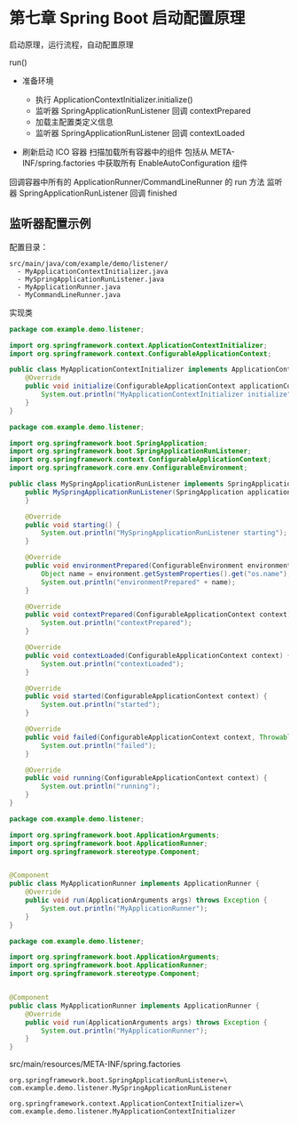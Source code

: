 # 第七章 Spring Boot 启动配置原理

启动原理，运行流程，自动配置原理

run()

- 准备环境

  - 执行 ApplicationContextInitializer.initialize()
  - 监听器 SpringApplicationRunListener 回调 contextPrepared
  - 加载主配置类定义信息
  - 监听器 SpringApplicationRunListener 回调 contextLoaded

- 刷新启动 ICO 容器
  扫描加载所有容器中的组件
  包括从 META-INF/spring.factories 中获取所有 EnableAutoConfiguration 组件

回调容器中所有的 ApplicationRunner/CommandLineRunner 的 run 方法
监听器 SpringApplicationRunListener 回调 finished

## 监听器配置示例

配置目录：

```
src/main/java/com/example/demo/listener/
  - MyApplicationContextInitializer.java
  - MySpringApplicationRunListener.java
  - MyApplicationRunner.java
  - MyCommandLineRunner.java
```

实现类

```java
package com.example.demo.listener;

import org.springframework.context.ApplicationContextInitializer;
import org.springframework.context.ConfigurableApplicationContext;

public class MyApplicationContextInitializer implements ApplicationContextInitializer<ConfigurableApplicationContext> {
    @Override
    public void initialize(ConfigurableApplicationContext applicationContext) {
        System.out.println("MyApplicationContextInitializer initialize" + applicationContext);
    }
}

```

```java
package com.example.demo.listener;

import org.springframework.boot.SpringApplication;
import org.springframework.boot.SpringApplicationRunListener;
import org.springframework.context.ConfigurableApplicationContext;
import org.springframework.core.env.ConfigurableEnvironment;

public class MySpringApplicationRunListener implements SpringApplicationRunListener {
    public MySpringApplicationRunListener(SpringApplication application, String[] args) {
    }

    @Override
    public void starting() {
        System.out.println("MySpringApplicationRunListener starting");
    }

    @Override
    public void environmentPrepared(ConfigurableEnvironment environment) {
        Object name = environment.getSystemProperties().get("os.name");
        System.out.println("environmentPrepared" + name);
    }

    @Override
    public void contextPrepared(ConfigurableApplicationContext context) {
        System.out.println("contextPrepared");
    }

    @Override
    public void contextLoaded(ConfigurableApplicationContext context) {
        System.out.println("contextLoaded");
    }

    @Override
    public void started(ConfigurableApplicationContext context) {
        System.out.println("started");
    }

    @Override
    public void failed(ConfigurableApplicationContext context, Throwable exception) {
        System.out.println("failed");
    }

    @Override
    public void running(ConfigurableApplicationContext context) {
        System.out.println("running");
    }
}

```

```java
package com.example.demo.listener;

import org.springframework.boot.ApplicationArguments;
import org.springframework.boot.ApplicationRunner;
import org.springframework.stereotype.Component;


@Component
public class MyApplicationRunner implements ApplicationRunner {
    @Override
    public void run(ApplicationArguments args) throws Exception {
        System.out.println("MyApplicationRunner");
    }
}

```

```java
package com.example.demo.listener;

import org.springframework.boot.ApplicationArguments;
import org.springframework.boot.ApplicationRunner;
import org.springframework.stereotype.Component;


@Component
public class MyApplicationRunner implements ApplicationRunner {
    @Override
    public void run(ApplicationArguments args) throws Exception {
        System.out.println("MyApplicationRunner");
    }
}

```

src/main/resources/META-INF/spring.factories

```
org.springframework.boot.SpringApplicationRunListener=\
com.example.demo.listener.MySpringApplicationRunListener

org.springframework.context.ApplicationContextInitializer=\
com.example.demo.listener.MyApplicationContextInitializer

```
